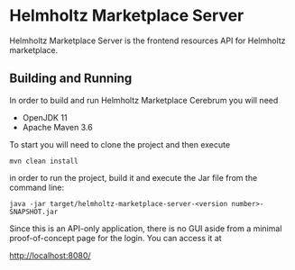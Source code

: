 # Helmholtz Marketplace Server

Helmholtz Marketplace Server is the frontend resources API for Helmholtz marketplace.

## Building and Running

In order to build and run Helmholtz Marketplace Cerebrum you will need
* OpenJDK 11
* Apache Maven 3.6

To start you will need to clone the project and then execute
```
mvn clean install
```

in order to run the project, build it and execute the Jar file from the command line:
```
java -jar target/helmholtz-marketplace-server-<version number>-SNAPSHOT.jar
```

Since this is an API-only application, there is no GUI aside from a minimal proof-of-concept page for the login. You can access it at

[http://localhost:8080/](http://localhost:8080/)

